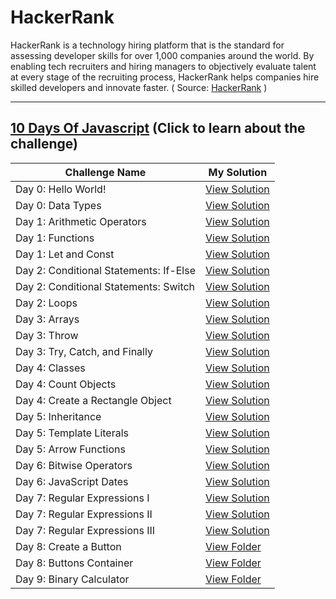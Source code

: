 # HackerRank

HackerRank is a technology hiring platform that is the standard for assessing developer skills for over 1,000 companies around the world. By enabling tech recruiters and hiring managers to objectively evaluate talent at every stage of the recruiting process, HackerRank helps companies hire skilled developers and innovate faster. ( Source: [HackerRank](https://www.hackerrank.com/about-us/) )


---


## [10 Days Of Javascript](https://www.hackerrank.com/domains/tutorials/10-days-of-javascript?filters%5Bstatus%5D%5B%5D=unsolved&badge_type=10-days-of-javascript) (Click to learn about the challenge)

Challenge Name | My Solution
--- | ---
Day 0: Hello World! | [View Solution](https://github.com/itshally/HackerRank/blob/master/10_Days_Of_JavaScript/Day_0/Day_0_Hello_World_Solution.js)
Day 0: Data Types | [View Solution](https://github.com/itshally/HackerRank/blob/master/10_Days_Of_JavaScript/Day_0/Day_0_Data_Types_Solution.js)
Day 1: Arithmetic Operators | [View Solution](https://github.com/itshally/HackerRank/blob/master/10_Days_Of_JavaScript/Day_1/Day_1_Arithmetic_Operators_Solution.js)
Day 1: Functions | [View Solution](https://github.com/itshally/HackerRank/blob/master/10_Days_Of_JavaScript/Day_1/Day_1_Functions_Solution.js)
Day 1: Let and Const | [View Solution](https://github.com/itshally/HackerRank/blob/master/10_Days_Of_JavaScript/Day_1/Day_1_Let_and_Const_Solution.js)
Day 2: Conditional Statements: If-Else | [View Solution](https://github.com/itshally/HackerRank/blob/master/10_Days_Of_JavaScript/Day_2/Day_2_Conditional_Statements_If_Else_Solution.js)
Day 2: Conditional Statements: Switch | [View Solution](https://github.com/itshally/HackerRank/blob/master/10_Days_Of_JavaScript/Day_2/Day_2_Conditional_Statements_Switch_Solution.js)
Day 2: Loops | [View Solution](https://github.com/itshally/HackerRank/blob/master/10_Days_Of_JavaScript/Day_2/Day_2_Loops_Solution.js)
Day 3: Arrays | [View Solution](https://github.com/itshally/HackerRank/blob/master/10%20Days%20Of%20JavaScript/Day%203/Day_3_Arrays_Solution.js)
Day 3: Throw | [View Solution](https://github.com/itshally/HackerRank/blob/master/10%20Days%20Of%20JavaScript/Day%203/Day_3_Throw_Solution.js)
Day 3: Try, Catch, and Finally | [View Solution](https://github.com/itshally/HackerRank/blob/master/10%20Days%20Of%20JavaScript/Day%203/Day_3_Try_Catch_and_Finally_Solution.js)
Day 4: Classes | [View Solution](https://github.com/itshally/HackerRank/blob/master/10%20Days%20Of%20JavaScript/Day%204/Day_4_Classes_Solution.js)
Day 4: Count Objects | [View Solution](https://github.com/itshally/HackerRank/blob/master/10%20Days%20Of%20JavaScript/Day%204/Day_4_Count_Objects_Solution.js)
Day 4: Create a Rectangle Object | [View Solution](https://github.com/itshally/HackerRank/blob/master/10%20Days%20Of%20JavaScript/Day%204/Day_4_Create_a_Rectangle_Object_Solution.js)
Day 5: Inheritance | [View Solution](https://github.com/itshally/HackerRank/blob/master/10%20Days%20Of%20JavaScript/Day%205/Day_5_Inheritance_Solution.js)
Day 5: Template Literals | [View Solution](https://github.com/itshally/HackerRank/blob/master/10%20Days%20Of%20JavaScript/Day%205/Day_5_Template_Literals_Solution.js)
Day 5: Arrow Functions | [View Solution](https://github.com/itshally/HackerRank/blob/master/10%20Days%20Of%20JavaScript/Day%205/Day_5_Arrow_Functions_Solution.js)
Day 6: Bitwise Operators | [View Solution](https://github.com/itshally/HackerRank/blob/master/10%20Days%20Of%20JavaScript/Day%206/Day_6_Bitwise_Operators_Solution.js)
Day 6: JavaScript Dates | [View Solution](https://github.com/itshally/HackerRank/blob/master/10%20Days%20Of%20JavaScript/Day%206/Day_6_JavaScript_Dates_Solution.js)
Day 7: Regular Expressions I | [View Solution](https://github.com/itshally/HackerRank/blob/master/10%20Days%20Of%20JavaScript/Day%207/Day_7_Regular_Expressions_1_Solution.js)
Day 7: Regular Expressions II | [View Solution](https://github.com/itshally/HackerRank/blob/master/10%20Days%20Of%20JavaScript/Day%207/Day_7_Regular_Expressions_2_Solution.js)
Day 7: Regular Expressions III | [View Solution](https://github.com/itshally/HackerRank/blob/master/10%20Days%20Of%20JavaScript/Day%207/Day_7_Regular_Expressions_3_Solution.js)
Day 8: Create a Button | [View Folder](https://github.com/itshally/HackerRank/tree/master/10%20Days%20Of%20JavaScript/Day%208/Create%20a%20Button)
Day 8: Buttons Container | [View Folder](https://github.com/itshally/HackerRank/tree/master/10%20Days%20Of%20JavaScript/Day%208/Buttons%20Container)
Day 9: Binary Calculator | [View Folder](https://github.com/itshally/HackerRank/tree/master/10%20Days%20Of%20JavaScript/Day%209/Binary%20Calculator)
